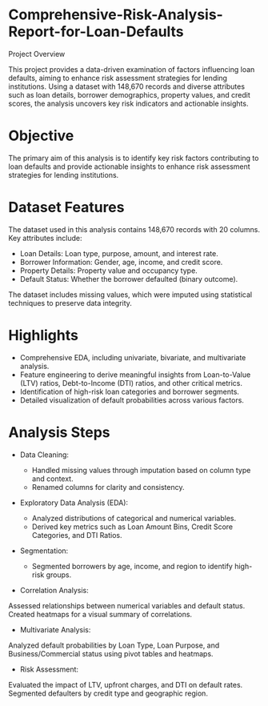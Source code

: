 # Comprehensive-Risk-Analysis-Report-for-Loan-Defaults

Project Overview

This project provides a data-driven examination of factors influencing loan defaults, aiming to enhance risk assessment strategies for lending institutions. Using a dataset with 148,670 records and diverse attributes such as loan details, borrower demographics, property values, and credit scores, the analysis uncovers key risk indicators and actionable insights.

# Objective

The primary aim of this analysis is to identify key risk factors contributing to loan defaults and provide actionable insights to enhance risk assessment strategies for lending institutions.

# Dataset Features

The dataset used in this analysis contains 148,670 records with 20 columns. Key attributes include:

* Loan Details: Loan type, purpose, amount, and interest rate.
* Borrower Information: Gender, age, income, and credit score.
* Property Details: Property value and occupancy type.
* Default Status: Whether the borrower defaulted (binary outcome).

The dataset includes missing values, which were imputed using statistical techniques to preserve data integrity.

# Highlights

* Comprehensive EDA, including univariate, bivariate, and multivariate analysis.
* Feature engineering to derive meaningful insights from Loan-to-Value (LTV) ratios, Debt-to-Income (DTI) ratios, and other critical metrics.
* Identification of high-risk loan categories and borrower segments.
* Detailed visualization of default probabilities across various factors.

# Analysis Steps

* Data Cleaning:
  * Handled missing values through imputation based on column type and context.
  * Renamed columns for clarity and consistency.

* Exploratory Data Analysis (EDA):
  * Analyzed distributions of categorical and numerical variables.
  * Derived key metrics such as Loan Amount Bins, Credit Score Categories, and DTI Ratios.

* Segmentation:
  * Segmented borrowers by age, income, and region to identify high-risk groups.

* Correlation Analysis:

Assessed relationships between numerical variables and default status.
Created heatmaps for a visual summary of correlations.

* Multivariate Analysis:

Analyzed default probabilities by Loan Type, Loan Purpose, and Business/Commercial status using pivot tables and heatmaps.

* Risk Assessment:
  
Evaluated the impact of LTV, upfront charges, and DTI on default rates.
Segmented defaulters by credit type and geographic region.


